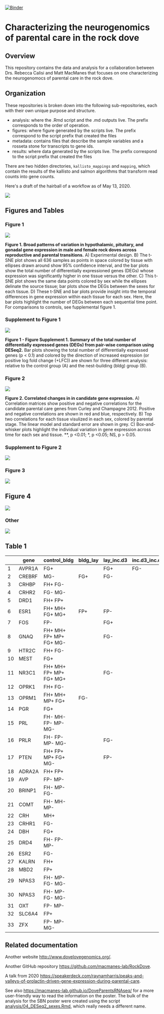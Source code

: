 [![Binder](https://mybinder.org/badge_logo.svg)](https://mybinder.org/v2/gh/macmanes-lab/DoveParentsRNAseq/master?urlpath=rstudio)

# Characterizing the neurogenomics of parental care in the rock dove

## Overview

This repository contains the data and analysis for a collaboration between Drs. Rebecca Calisi and Matt MacManes that focuses on one characterizing the neurogenomocs of parental care in the rock dove.

## Organization

These repositories is broken down into the following sub-repositories, each with their own unique purpose and structure.

- analysis: where the .Rmd script and the .md outputs live. The prefix corresponds to the order of operation. 
- figures: where figure generated by the scripts live. The prefix correspond to the script prefix that created the files
- metadata: contains files that describe the sample variables and a rosseta stone for transcripts to gene ids. 
- results: where data generated by the scripts live. The prefix correspond to the script prefix that created the files

There are two hidden directories, `kallisto_mappings` and `mapping`, which contain the results of the kallisto and salmon algorithms that transform read counts into gene counts.  

Here's a draft of the hairball of a workflow as of May 13, 2020. 


![](./figures/images/fig_workflow.png)

## Figures and Tables

### Figure 1 

![](./figures/fig1-1.png)

**Figure 1. Broad patterns of variation in hypothalamic, pituitary, and gonadal gene expression in male and female rock doves across reproductive and parental transitions.** A) Experimental design. B) The t-SNE plot shows all 636 samples as points in space colored by tissue with ellipses drawn around show 95% confidence interval, and the bar plots show the total number of differentially expressioned genes (DEGs) whose expression was significantly higher in one tissue versus the other. C) This t-SNE plot shows the same data points colored by sex while the ellipses delinate the source tissue; bar plots show the DEGs between the sexes for each tissue. D) These t-SNE and bar plots provide insight into the temporal differences in gene expression within each tissue for each sex. Here, the bar plots highlight the number of DEGs between each sequential time point. For comparisons to controls, see fupplemental figure 1. 

### Supplement to Figure 1 

![](./figures/supplfig-1-1.png)

**Figure 1 - Figure Supplement 1. Summary of the total number of differentially expressed genes (DEGs) from pair-wise comparison using DESeq2.** Bar plots showing the total number of differentially expressed genes (p < 0.1) and colored by the direction of increased expression (or positive log fold change (+LFC))  are shown for three different analysis: relative to the control group (A) and the nest-building (bldg) group (B).


### Figure 2 

![](./figures/fig2-1.png)

**Figure 2. Correlated changes in in candidate gene expression.** A) Correlation matrices show positive and negative correlations for the candidate parental care genes from Curley and Champagne 2012. Positive and negative correlations are shown in red and blue, respectively. B) Top two correlations for each tissue visulized in each sex, colored by parental stage. The linear model and standard error are shown in grey. C) Box-and-whisker plots highlight the individual variation in gene expression across time for each sex and tissue. **, p <0.01; *, p <0.05; NS, p > 0.05.

### Supplement to Figure 2 

![](./figures/supplfig-2-1.png)



### Figure 3 

![](./figures/fig3-1.png)


## Figure 4

![](./figures/fig4-1.png)

### Other

![](./figures/images/fig_thumbnail.png)



## Table 1

|  | gene | control_bldg | bldg_lay | lay_inc.d3 | inc.d3_inc.d9 | inc.d9_inc.d17 | hatch_n5 | n5_n9 | Literature | GO | NCBI |
|----|--------|-------------------------|----------|------------|---------------|----------------|----------|-------|------------|----|----------------|
| 1 | AVPR1A | FG+ |  | FG+ | FG- |  |  |  | X | X | NP_001103908.1 |
| 2 | CREBRF | MG- | FG+ | FG- |  |  |  |  |  | X | XP_001231574.1 |
| 3 | CRHBP | FH+ FG- |  |  |  |  | FH+ |  | X |  | XP_003643006.2 |
| 4 | CRHR2 | FG- MG- |  |  |  |  | FH+ |  | X |  | NP_989785.1 |
| 5 | DRD1 | FH+ FP+ |  |  |  |  | FH+ |  | X | X | NP_001138320.1 |
| 6 | ESR1 | FH+ MH+ FG+ MG+ | FP+ | FP- |  |  |  |  | X |  | XP_015139536.1 |
| 7 | FOS | FP- |  | FG+ |  |  |  |  | X |  | NP_990839.1 |
| 8 | GNAQ | FH+ MH+ FP+ MP+ FG+ MG- |  | FG- |  |  | FH+ |  |  | X | NP_001026598.1 |
| 9 | HTR2C | FH+ FG- |  |  |  |  | FH+ |  | X |  | XP_004940707.1 |
| 10 | MEST | FG+ |  |  |  | FP+ | FP- |  | X |  | XP_015142671.1 |
| 11 | NR3C1 | FH+ MH+ FP+ MP+ FG+ MG+ |  | FG- |  |  |  |  | X | X | XP_015149519.1 |
| 12 | OPRK1 | FH+ FG- |  |  |  |  | FH+ |  |  | X | XP_426087.2 |
| 13 | OPRM1 | FH+ MH+ MP+ FG+ | FG- |  |  |  |  | FG+ | X |  | XP_003641008.2 |
| 14 | PGR | FG+ |  |  |  |  | FH+ |  | X |  | NP_990593.1 |
| 15 | PRL | FH- MH- FP- MP- MG- |  |  |  | FP+ MP+ | FP- |  | X | X | NP_990797.2 |
| 16 | PRLR | FH- FP- MP- MG- |  | FG- |  |  |  |  | X |  | XP_015132722.1 |
| 17 | PTEN | FH+ FP+ MP+ FG+ MG- |  | FP- |  |  |  |  |  | X | XP_015134187.1 |
| 18 | ADRA2A | FH+ FP+ |  |  |  |  |  |  | X |  | XP_004942333.2 |
| 19 | AVP | FP- MP- |  |  |  |  |  |  | X | X | NP_990516.1 |
| 20 | BRINP1 | FH- MP- FG- |  |  |  |  |  |  |  | X | NP_989780.1 |
| 21 | COMT | FH- MH- MP- |  |  |  |  |  |  | X |  | XP_001233014.1 |
| 22 | CRH | MH+ |  |  |  |  |  |  | X |  | NP_001116503.1 |
| 23 | CRHR1 | FG- |  |  |  |  |  |  | X |  | NP_989652.1 |
| 24 | DBH | FG+ |  |  |  |  |  |  |  | X | XP_415429.5 |
| 25 | DRD4 | FH- FP- MP- |  |  |  |  |  |  | X |  | NP_001136321.1 |
| 26 | ESR2 | FG- |  |  |  |  |  |  | X |  | NP_990125.1 |
| 27 | KALRN | FH+ |  |  |  |  |  |  |  | X | XP_015145468.1 |
| 28 | MBD2 | FP+ |  |  |  |  |  |  |  | X | NP_001012403.1 |
| 29 | NPAS3 | FH- MP- FG- MG- |  |  |  |  |  |  |  | X | XP_015143131.1 |
| 30 | NPAS3 | FH- MP- FG- MG- |  |  |  |  |  |  |  | X | XP_015143132.1 |
| 31 | OXT | FP- MP- |  |  |  |  |  |  | X | X | XP_004936337.1 |
| 32 | SLC6A4 | FP+ |  |  |  |  |  |  | X |  | XP_015151186.1 |
| 33 | ZFX | FP- MP- MG- |  |  |  |  |  |  |  | X | XP_015127980.1 |

## Related documentation 

Another website <http://www.dovelovegenomics.org/>.

Another GitHub repository <https://github.com/macmanes-lab/RockDove>. 

A talk from 2020 <https://speakerdeck.com/raynamharris/peaks-and-valleys-of-prolactin-driven-gene-expression-during-parental-care>.

See also <https://macmanes-lab.github.io/DoveParentsRNAseq/> for a more user-friendly way to read the information on the poster. The bulk of the analysis for the SBN poster were created using the script [analysis/04_DESeq2_sexes.Rmd](https://github.com/macmanes-lab/DoveParentsRNAseq/blob/master/analysis/04_DESeq2_sexes.Rmd), which really needs a different name. 